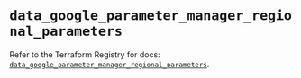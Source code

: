 # `data_google_parameter_manager_regional_parameters`

Refer to the Terraform Registry for docs: [`data_google_parameter_manager_regional_parameters`](https://registry.terraform.io/providers/hashicorp/google-beta/6.49.1/docs/data-sources/google_parameter_manager_regional_parameters).
